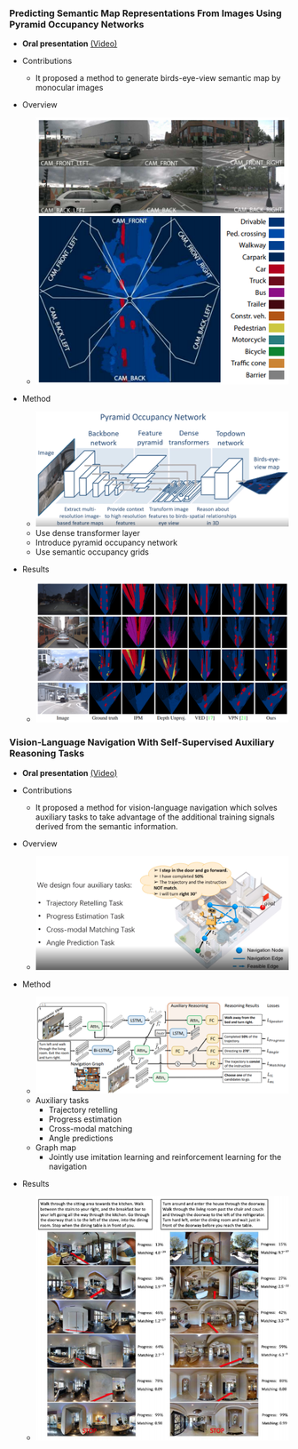 ### Predicting Semantic Map Representations From Images Using Pyramid Occupancy Networks
- **Oral presentation** [(Video)](http://d1tz9o43mm5y8k.cloudfront.net/CVPR20/CVPR20/2361/2361-oral.mp4)

- Contributions
    - It proposed a method to generate birds-eye-view semantic map by monocular images
    
- Overview
    - ![semantic_map_overview](./img/semantic_map_overview.png)
    
- Method
    - ![semantic_map_network](./img/semantic_map_network.png)
    - Use dense transformer layer
    - Introduce pyramid occupancy network
    - Use semantic occupancy grids
            
- Results
    - ![semantic_map_results](./img/semantic_map_results.png)

### Vision-Language Navigation With Self-Supervised Auxiliary Reasoning Tasks
- **Oral presentation** [(Video)](http://d1tz9o43mm5y8k.cloudfront.net/CVPR20/CVPR20/4322/4322-oral.mp4)

- Contributions
    - It proposed a method for vision-language navigation which solves auxiliary tasks to take advantage of the additional training signals derived from the semantic information.
    
- Overview
    - ![aux_RN_overview](./img/aux_RN_overview.png)

- Method
    - ![aux_RN_network](./img/aux_RN_network.png)
    - Auxiliary tasks
        - Trajectory retelling 
        - Progress estimation
        - Cross-modal matching
        - Angle predictions
    - Graph map
        - Jointly use imitation learning and reinforcement learning for the navigation
    
- Results
    - ![aux_RN_results](./img/aux_RN_results.png)
